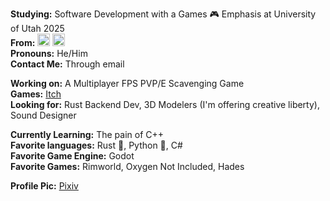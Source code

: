 **Studying:** Software Development with a Games 🎮 Emphasis at University of Utah 2025  
**From:** <img src="https://external-content.duckduckgo.com/iu/?u=https%3A%2F%2Fimages.emojiterra.com%2Fgoogle%2Fandroid-11%2F128px%2F1f1f2-1f1fe.png&f=1&nofb=1&ipt=69b7c02ef6c91321ba2abaf0b6c54c4ceb73fc7d8e344caea91e49ffa0eb8220&ipo=images" width="20"/> <img src="https://external-content.duckduckgo.com/iu/?u=https%3A%2F%2Fimages.emojiterra.com%2Fgoogle%2Fandroid-11%2F128px%2F1f1f2-1f1fe.png&f=1&nofb=1&ipt=69b7c02ef6c91321ba2abaf0b6c54c4ceb73fc7d8e344caea91e49ffa0eb8220&ipo=images" width="20"/>  
**Pronouns:** He/Him  
**Contact Me:** Through email

**Working on:** A Multiplayer FPS PVP/E Scavenging Game  
**Games:** [Itch](https://manglemix.itch.io)  
**Looking for:** Rust Backend Dev, 3D Modelers (I'm offering creative liberty), Sound Designer  

**Currently Learning:** The pain of C++  
**Favorite languages:** Rust 🦀, Python 🐍, C#  
**Favorite Game Engine:** Godot  
**Favorite Games:** Rimworld, Oxygen Not Included, Hades  

**Profile Pic:** [Pixiv](https://www.pixiv.net/en/artworks/77058190)  

